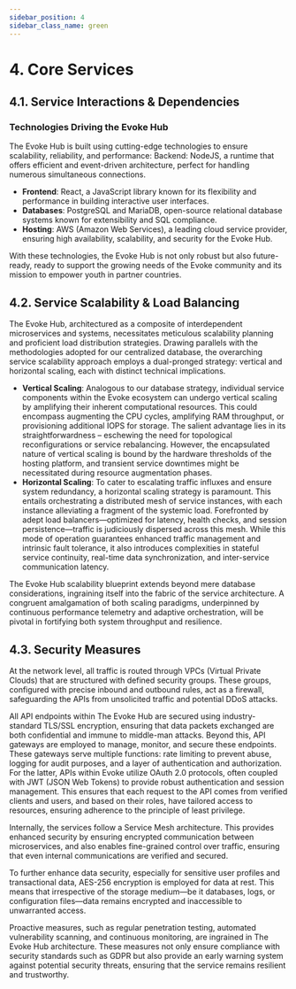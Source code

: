 ```yaml
---
sidebar_position: 4
sidebar_class_name: green
---
```


# 4. Core Services

## 4.1. Service Interactions & Dependencies

### Technologies Driving the Evoke Hub
The Evoke Hub is built using cutting-edge technologies to ensure scalability, reliability, and performance:
Backend: NodeJS, a runtime that offers efficient and event-driven architecture, perfect for handling numerous simultaneous connections.

- **Frontend**: React, a JavaScript library known for its flexibility and performance in building interactive user interfaces.
- **Databases**: PostgreSQL and MariaDB, open-source relational database systems known for extensibility and SQL compliance.
- **Hosting**: AWS (Amazon Web Services), a leading cloud service provider, ensuring high availability, scalability, and security for the Evoke Hub.

With these technologies, the Evoke Hub is not only robust but also future-ready, ready to support the growing needs of the Evoke community and its mission to empower youth in partner countries.

## 4.2. Service Scalability & Load Balancing
The Evoke Hub, architectured as a composite of interdependent microservices and systems, necessitates meticulous scalability planning and proficient load distribution strategies. Drawing parallels with the methodologies adopted for our centralized database, the overarching service scalability approach employs a dual-pronged strategy: vertical and horizontal scaling, each with distinct technical implications.

- **Vertical Scaling**: Analogous to our database strategy, individual service components within the Evoke ecosystem can undergo vertical scaling by amplifying their inherent computational resources. This could encompass augmenting the CPU cycles, amplifying RAM throughput, or provisioning additional IOPS for storage. The salient advantage lies in its straightforwardness – eschewing the need for topological reconfigurations or service rebalancing. However, the encapsulated nature of vertical scaling is bound by the hardware thresholds of the hosting platform, and transient service downtimes might be necessitated during resource augmentation phases.
- **Horizontal Scaling**: To cater to escalating traffic influxes and ensure system redundancy, a horizontal scaling strategy is paramount. This entails orchestrating a distributed mesh of service instances, with each instance alleviating a fragment of the systemic load. Forefronted by adept load balancers—optimized for latency, health checks, and session persistence—traffic is judiciously dispersed across this mesh. While this mode of operation guarantees enhanced traffic management and intrinsic fault tolerance, it also introduces complexities in stateful service continuity, real-time data synchronization, and inter-service communication latency.

The Evoke Hub scalability blueprint extends beyond mere database considerations, ingraining itself into the fabric of the service architecture. A congruent amalgamation of both scaling paradigms, underpinned by continuous performance telemetry and adaptive orchestration, will be pivotal in fortifying both system throughput and resilience.

## 4.3. Security Measures
At the network level, all traffic is routed through VPCs (Virtual Private Clouds) that are structured with defined security groups. These groups, configured with precise inbound and outbound rules, act as a firewall, safeguarding the APIs from unsolicited traffic and potential DDoS attacks.

All API endpoints within The Evoke Hub are secured using industry-standard TLS/SSL encryption, ensuring that data packets exchanged are both confidential and immune to middle-man attacks. Beyond this, API gateways are employed to manage, monitor, and secure these endpoints. These gateways serve multiple functions: rate limiting to prevent abuse, logging for audit purposes, and a layer of authentication and authorization.
For the latter, APIs within Evoke utilize OAuth 2.0 protocols, often coupled with JWT (JSON Web Tokens) to provide robust authentication and session management. This ensures that each request to the API comes from verified clients and users, and based on their roles, have tailored access to resources, ensuring adherence to the principle of least privilege.

Internally, the services follow a Service Mesh architecture. This provides enhanced security by ensuring encrypted communication between microservices, and also enables fine-grained control over traffic, ensuring that even internal communications are verified and secured.

To further enhance data security, especially for sensitive user profiles and transactional data, AES-256 encryption is employed for data at rest. This means that irrespective of the storage medium—be it databases, logs, or configuration files—data remains encrypted and inaccessible to unwarranted access.

Proactive measures, such as regular penetration testing, automated vulnerability scanning, and continuous monitoring, are ingrained in The Evoke Hub architecture. These measures not only ensure compliance with security standards such as GDPR but also provide an early warning system against potential security threats, ensuring that the service remains resilient and trustworthy.

